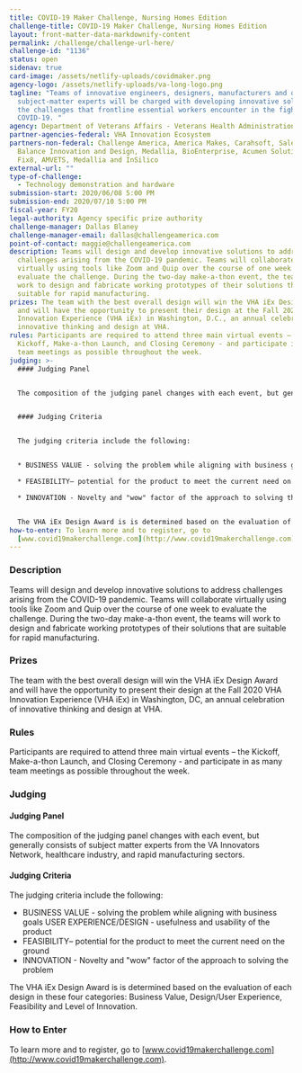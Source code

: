 ```yaml
---
title: COVID-19 Maker Challenge, Nursing Homes Edition
challenge-title: COVID-19 Maker Challenge, Nursing Homes Edition
layout: front-matter-data-markdownify-content
permalink: /challenge/challenge-url-here/
challenge-id: "1136"
status: open
sidenav: true
card-image: /assets/netlify-uploads/covidmaker.png
agency-logo: /assets/netlify-uploads/va-long-logo.png
tagline: "Teams of innovative engineers, designers, manufacturers and other
  subject-matter experts will be charged with developing innovative solutions to
  the challenges that frontline essential workers encounter in the fight against
  COVID-19. "
agency: Department of Veterans Affairs - Veterans Health Administration
partner-agencies-federal: VHA Innovation Ecosystem
partners-non-federal: Challenge America, America Makes, Carahsoft, Salesforce,
  Balance Innovation and Design, Medallia, BioEnterprise, Acumen Solutions,
  Fix8, AMVETS, Medallia and InSilico
external-url: ""
type-of-challenge:
  - Technology demonstration and hardware
submission-start: 2020/06/08 5:00 PM
submission-end: 2020/07/10 5:00 PM
fiscal-year: FY20
legal-authority: Agency specific prize authority
challenge-manager: Dallas Blaney
challenge-manager-email: dallas@challengeamerica.com
point-of-contact: maggie@challengeamerica.com
description: Teams will design and develop innovative solutions to address
  challenges arising from the COVID-19 pandemic. Teams will collaborate
  virtually using tools like Zoom and Quip over the course of one week to
  evaluate the challenge. During the two-day make-a-thon event, the teams will
  work to design and fabricate working prototypes of their solutions that are
  suitable for rapid manufacturing.
prizes: The team with the best overall design will win the VHA iEx Design Award
  and will have the opportunity to present their design at the Fall 2020 VHA
  Innovation Experience (VHA iEx) in Washington, D.C., an annual celebration of
  innovative thinking and design at VHA.
rules: Participants are required to attend three main virtual events – the
  Kickoff, Make-a-thon Launch, and Closing Ceremony - and participate in as many
  team meetings as possible throughout the week.
judging: >-
  #### Judging Panel


  The composition of the judging panel changes with each event, but generally consists of subject matter experts from the VA Innovators Network, healthcare industry, and rapid manufacturing sectors. 


  #### Judging Criteria


  The judging criteria include the following: 


  * BUSINESS VALUE - solving the problem while aligning with business goals USER EXPERIENCE/DESIGN - usefulness and usability of the product 

  * FEASIBILITY– potential for the product to meet the current need on the ground

  * INNOVATION - Novelty and "wow" factor of the approach to solving the problem


  The VHA iEx Design Award is is determined based on the evaluation of each design in these  four categories: Business Value, Design/User Experience, Feasibility and Level of Innovation.
how-to-enter: To learn more and to register, go to
  [www.covid19makerchallenge.com](http://www.covid19makerchallenge.com).
---
```

### Description

Teams will design and develop innovative solutions to address challenges arising from the COVID-19 pandemic. Teams will collaborate virtually using tools like Zoom and Quip over the course of one week to evaluate the challenge. During the two-day make-a-thon event, the teams will work to design and fabricate working prototypes of their solutions that are suitable for rapid manufacturing.

### Prizes

The team with the best overall design will win the VHA iEx Design Award and will have the opportunity to present their design at the Fall 2020 VHA Innovation Experience (VHA iEx) in Washington, DC, an annual celebration of innovative thinking and design at VHA.

### Rules

Participants are required to attend three main virtual events – the Kickoff, Make-a-thon Launch, and Closing Ceremony - and participate in as many team meetings as possible throughout the week. 

### Judging

#### Judging Panel

The composition of the judging panel changes with each event, but generally consists of subject matter experts from the VA Innovators Network, healthcare industry, and rapid manufacturing sectors. 

#### Judging Criteria

The judging criteria include the following: 

* BUSINESS VALUE - solving the problem while aligning with business goals USER EXPERIENCE/DESIGN - usefulness and usability of the product 
* FEASIBILITY– potential for the product to meet the current need on the ground
* INNOVATION - Novelty and "wow" factor of the approach to solving the problem

The VHA iEx Design Award is is determined based on the evaluation of each design in these four categories: Business Value, Design/User Experience, Feasibility and Level of Innovation. 

### How to Enter

To learn more and to register, go to [www.covid19makerchallenge.com](http://www.covid19makerchallenge.com).